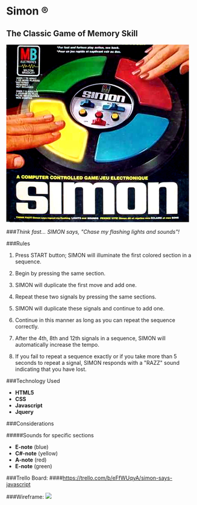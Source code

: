 # Simon ® 
## The Classic Game of Memory Skill 
![](assets/pic288369.jpg)

###*Think fast... SIMON says, "Chase my flashing lights and sounds"!*

###Rules
1. Press START button; SIMON will illuminate the first colored section in a sequence.

2. Begin by pressing the same section.

3. SIMON will duplicate the first move and add one.

4. Repeat these two signals by pressing the same sections.

5. SIMON will duplicate these signals and continue to add one.

6. Continue in this manner as long as you can repeat the sequence correctly.

7. After the 4th, 8th and 12th signals in a sequence, SIMON will automatically increase the tempo.

8. If you fail to repeat a sequence exactly or if you take more than 5 seconds to repeat a signal, SIMON responds with a
"RAZZ" sound indicating that you have lost.

###Technology Used
* **HTML5**
* **CSS**
* **Javascript**
* **Jquery**



###Considerations

#####Sounds for specific sections
* **E-note** (blue)
* **C#-note** (yellow)
* **A-note** (red)
* **E-note** (green)

###Trello Board: 
####<https://trello.com/b/eFfWUqyA/simon-says-javascript>

###Wireframe:
![](assets/wireframe1.png)



